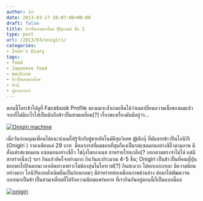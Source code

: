 ```yaml
---
author: in
date: 2013-03-27 16:07:06+00:00
draft: false
title: ข้าวปั้นสามเหลี่ยม @อุ๊แลนด์ ชั้น 2
type: post
url: /2013/03/onigiri/
categories:
- Innn's Diary
tags:
- food
- Japanese food
- machine
- ข้าวปั้นสามเหลี่ยม
- ตึกอุ๊
- ตู้ขายอาหาร
---
```


ตอนนี้ใครเข้าไปดูที่ Facebook Profile ของผมจะสังเกตเห็นได้ว่าผมเปลี่ยนความเชื่อของผมแล้ว จากที่ไม่มีอะไรไปเป็นนับถือข้าวปั้นสามเหลี่ยม[?] เรื่องของเรื่องมันมีอยู่ว่า...

[![Onigiri machine](https://www.innnblog.com/wp-content/uploads/2013/03/Onigiri-machine1.jpg)
](https://www.innnblog.com/wp-content/uploads/2013/03/Onigiri-machine1.jpg)

เมื่อวันก่อนคุณเพื่อนได้แนะนำผมให้รู้จักกับตู้ขายอัตโนมัติสุดวิเศษ @ตึกอุ๊ ที่มันขายข้าวปั่นโอนิงิริ (Onigiri ) ราคาเพียงแค่ 29 บาท  มีหลากรสที่ผมชอบที่สุดก็คงเป็นรสแซลมอนอย่างซีอิ๊วตามภาพ มีตั้งแต่รสแซลมอน แซลมอนอย่างซีอิ๊ว ไข่กุ๊งไมยองเนส สาหร่ายโรยเกลือ[? บอกตามตรงจำไม่ได้ แต่มีสาหร่ายนี่ละ] ฯลฯ กินแล้วติดใจอย่างมาก กินวันละประมาณ 4-5 ชิ้น; Onigiri เป็นข้าวปั้นที่คนญี่ปุ่นชอบพกไปกินตอนเวลาเดินทางเพราะไม่ต้องอุ่นไมโครเวฟ[?] กินสะดวก ไม่หกเลอะเทอะ มีความนิยมอย่างมาก
โอนิงิริแบบดั่งเดิมนั้นเป็นก้อนกลมๆ มีสาหร่ายห่อเหมือนภาพด้านล่าง ต่อมาได้พัฒนาจนกลายมาเป็นข้าวปั้นสามเหลี่ยมที่ได้รับความนิยมแพร่หลาย ที่เรากินกันอยู่ตอนนี้ก็เป็นแบบนี้แล

[![onigiri](https://www.innnblog.com/wp-content/uploads/2013/03/onigiri1.jpg)
](https://www.innnblog.com/wp-content/uploads/2013/03/onigiri1.jpg)
